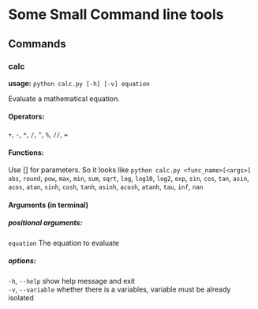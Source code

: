 # Some Small Command line tools
## Commands
### calc
**usage:** `python calc.py [-h] [-v] equation`

Evaluate a mathematical equation.

#### Operators:
`+`, `-`, `*`, `/`, `^`, `%`, `//`, `=`
#### Functions:
Use [] for parameters. So it looks like `python calc.py <func_name>[<args>]`\
`abs`, `round`, `pow`, `max`, `min`, `sum`, `sqrt`, `log`, `log10`, `log2`, `exp`, `sin`, `cos`,
`tan`, `asin`, `acos`, `atan`, `sinh`, `cosh`, `tanh`, `asinh`, `acosh`, `atanh`, `tau`, `inf`, `nan`

#### Arguments (in terminal)
##### positional arguments:
  `equation`        The equation to evaluate

##### options:
  `-h`, `--help`      show help message and exit\
  `-v`, `--variable`  whether there is a variables, variable must be already isolated